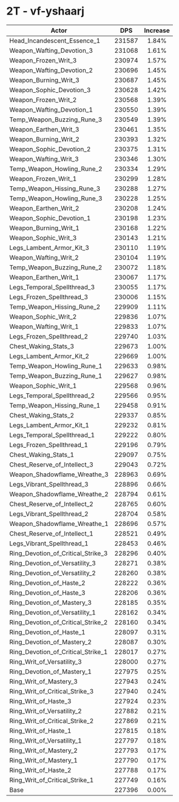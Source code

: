 # 2T - vf-yshaarj
| Actor | DPS | Increase |
|---|:---:|:---:|
|Head_Incandescent_Essence_1|231587|1.84%|
|Weapon_Wafting_Devotion_3|231068|1.61%|
|Weapon_Frozen_Writ_3|230974|1.57%|
|Weapon_Wafting_Devotion_2|230696|1.45%|
|Weapon_Burning_Writ_3|230687|1.45%|
|Weapon_Sophic_Devotion_3|230628|1.42%|
|Weapon_Frozen_Writ_2|230568|1.39%|
|Weapon_Wafting_Devotion_1|230550|1.39%|
|Temp_Weapon_Buzzing_Rune_3|230549|1.39%|
|Weapon_Earthen_Writ_3|230461|1.35%|
|Weapon_Burning_Writ_2|230393|1.32%|
|Weapon_Sophic_Devotion_2|230375|1.31%|
|Weapon_Wafting_Writ_3|230346|1.30%|
|Temp_Weapon_Howling_Rune_2|230334|1.29%|
|Weapon_Frozen_Writ_1|230299|1.28%|
|Temp_Weapon_Hissing_Rune_3|230288|1.27%|
|Temp_Weapon_Howling_Rune_3|230228|1.25%|
|Weapon_Earthen_Writ_2|230208|1.24%|
|Weapon_Sophic_Devotion_1|230198|1.23%|
|Weapon_Burning_Writ_1|230168|1.22%|
|Weapon_Sophic_Writ_3|230143|1.21%|
|Legs_Lambent_Armor_Kit_3|230110|1.19%|
|Weapon_Wafting_Writ_2|230104|1.19%|
|Temp_Weapon_Buzzing_Rune_2|230072|1.18%|
|Weapon_Earthen_Writ_1|230067|1.17%|
|Legs_Temporal_Spellthread_3|230055|1.17%|
|Legs_Frozen_Spellthread_3|230006|1.15%|
|Temp_Weapon_Hissing_Rune_2|229909|1.11%|
|Weapon_Sophic_Writ_2|229836|1.07%|
|Weapon_Wafting_Writ_1|229833|1.07%|
|Legs_Frozen_Spellthread_2|229740|1.03%|
|Chest_Waking_Stats_3|229673|1.00%|
|Legs_Lambent_Armor_Kit_2|229669|1.00%|
|Temp_Weapon_Howling_Rune_1|229633|0.98%|
|Temp_Weapon_Buzzing_Rune_1|229627|0.98%|
|Weapon_Sophic_Writ_1|229568|0.96%|
|Legs_Temporal_Spellthread_2|229566|0.95%|
|Temp_Weapon_Hissing_Rune_1|229458|0.91%|
|Chest_Waking_Stats_2|229337|0.85%|
|Legs_Lambent_Armor_Kit_1|229232|0.81%|
|Legs_Temporal_Spellthread_1|229222|0.80%|
|Legs_Frozen_Spellthread_1|229196|0.79%|
|Chest_Waking_Stats_1|229097|0.75%|
|Chest_Reserve_of_Intellect_3|229043|0.72%|
|Weapon_Shadowflame_Wreathe_3|228963|0.69%|
|Legs_Vibrant_Spellthread_3|228896|0.66%|
|Weapon_Shadowflame_Wreathe_2|228794|0.61%|
|Chest_Reserve_of_Intellect_2|228765|0.60%|
|Legs_Vibrant_Spellthread_2|228704|0.58%|
|Weapon_Shadowflame_Wreathe_1|228696|0.57%|
|Chest_Reserve_of_Intellect_1|228521|0.49%|
|Legs_Vibrant_Spellthread_1|228453|0.46%|
|Ring_Devotion_of_Critical_Strike_3|228296|0.40%|
|Ring_Devotion_of_Versatility_3|228271|0.38%|
|Ring_Devotion_of_Versatility_2|228260|0.38%|
|Ring_Devotion_of_Haste_2|228222|0.36%|
|Ring_Devotion_of_Haste_3|228206|0.36%|
|Ring_Devotion_of_Mastery_3|228185|0.35%|
|Ring_Devotion_of_Versatility_1|228162|0.34%|
|Ring_Devotion_of_Critical_Strike_2|228160|0.34%|
|Ring_Devotion_of_Haste_1|228097|0.31%|
|Ring_Devotion_of_Mastery_2|228087|0.30%|
|Ring_Devotion_of_Critical_Strike_1|228017|0.27%|
|Ring_Writ_of_Versatility_3|228000|0.27%|
|Ring_Devotion_of_Mastery_1|227975|0.25%|
|Ring_Writ_of_Mastery_3|227943|0.24%|
|Ring_Writ_of_Critical_Strike_3|227940|0.24%|
|Ring_Writ_of_Haste_3|227924|0.23%|
|Ring_Writ_of_Versatility_2|227882|0.21%|
|Ring_Writ_of_Critical_Strike_2|227869|0.21%|
|Ring_Writ_of_Haste_1|227815|0.18%|
|Ring_Writ_of_Versatility_1|227797|0.18%|
|Ring_Writ_of_Mastery_2|227793|0.17%|
|Ring_Writ_of_Mastery_1|227790|0.17%|
|Ring_Writ_of_Haste_2|227788|0.17%|
|Ring_Writ_of_Critical_Strike_1|227749|0.16%|
|Base|227396|0.00%|
